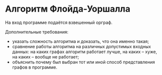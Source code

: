 # Алгоритм Флойда-Уоршалла
На вход программе подаётся взвешенный орграф.

Дополнительные требования:
-	указать сложность алгоритма и доказать, что она именно такая;
-	сравнение работы алгоритма на различных допустимых входных данных: на каких графах алгоритм работает лучше, на каких – хуже, на каких – вообще не работает;
-	объяснить почему был выбран тот или иной способ представления графов в программе.
